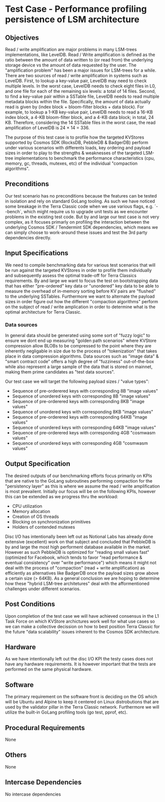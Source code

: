# Test Case - Performance profiling persistence of LSM architecture

## Objectives
Read / write amplification are major problems in many LSM-trees implementations, like LevelDB. Read / Write amplification is defined as the ratio between the amount of data written to (or read from) the underlying storage device vs the amount of data requested by the user. The "amplification problem" has been a major issues for LSM-trees for a while. There are two sources of read / write amplification in systems such as LevelDB. First, to lookup a key-value pair, LevelDB may need to check multiple levels. In the worst case, LevelDB needs to check eight files in L0, and one file for each of the remaining six levels: a total of 14 files. Second, to find a key-value pair within a SSTable file, LevelDB needs to read multiple metadata blocks within the file. Specifically, the amount of data actually read is given by (index block + bloom-filter blocks + data block). For example, to lookup a 1-KB key-value pair, LevelDB needs to read a 16-KB index block, a 4-KB bloom-filter block, and a 4-KB data block; in total, 24 KB. Therefore, considering the 14 SSTable files in the worst case, the read amplification of LevelDB is 24 × 14 = 336. 

The purpose of this test case is to profile how the targeted KVStores supported by Cosmos SDK (RocksDB, PebbleDB & BadgerDB) perform under various scenarios with differents loads, key ordering and payload sizes in order to play to the strengths & weaknesses of the targeted LSM-tree implementations to benchmark the performance characteristics (cpu, memory, gc, threads, mutexes, etc) of the individual "compaction algorithms".

## Preconditions
Our test scenario has no preconditions because the features can be tested in isolation and rely on standard GoLang tooling. As such we have noticed some breakage in the Terra Classic code when we use various flags, e.g. ´--bench´, which might require us to upgrade unit tests as we encounter problems in the existing test code. But by and large our test case is not very complex, as it focuses primarly on profiling the interaction between the underlying Cosmos SDK / Tendermint SDK dependencies, which means we can simply choose to work-around these issues and test the 3rd party dependencies directly. 


## Input Specifications 
We need to compile benchmarking data for various test scenarios that will be run against the targeted KVStores in order to profile them individually and subsequently assess the optimal trade-off for Terra Classics requirements. By and large we want to focus the test on bootstrapping data that has either "pre-ordered" key data or "unordered" key data to be able to measure the overhead of in-memory sorting before KV pairs are "flushed" to the underlying SSTables. Furthermore we want to alternate the payload sizes in order figure out how the different "compaction algorithms" perform on the subject of read / write amplication in order to determine what is the optimal architecture for Terra Classic.

### Data sources
In general data should be generated using some sort of "fuzzy logic" to ensure we dont end up measuring "golden path scenarios" where KVStore compression allow BLOBs to be compressed to the point where they are inherently negligable in size due to the process of "tokenization" that takes place in data compression algorithms. Data sources such as "image data" & "smart contract code" offers a high degree of "fuzziness" out-of-the-box while also represent a large sample of the data that is stored on mainnet, making them prime candidates as "test data sources".

Our test case we will target the following payload sizes / "value types":

- Sequence of pre-orderered keys with corresponding 8B "image values"
- Sequence of unordered keys with corresponding 8B "image values"
- Sequence of pre-orderered keys with corresponding 8KB "image values"
- Sequence of unordered keys with corresponding 8KB "image values"
- Sequence of pre-orderered keys with corresponding 64KB "image values"
- Sequence of unordered keys with corresponding 64KB "image values"
- Sequence of pre-orderered keys with corresponding 4GB "cosmwasm values"
- Sequence of unordered keys with corresponding 4GB "cosmwasm values"

## Output Specification
The desired outputs of our benchmarking efforts focus primarily on KPIs that are native to the GoLang subroutines performing compaction for the "persistency layer" as this is where we assume the read / write amplification is most prevailent. Initially our focus will be on the following KPIs, however this can be extended as we progress thru the workload:

- CPU utilization
- Memory allocation
- Creation of OS threads
- Blocking on synchronization primitives
- Holders of contended mutexes

Disc I/O has intentionally been left out as Notional Labs has already done extensive (excellent) work on that subject and concluded that PebbleDB is by and large the most high performent database available in the market. However as such PebbleDB is optimized for "reading small values fast" (optimized for Facebook, which tends to favor "read performance & eventual consistency" over "write performance") which means it might not deal with the process of "compaction" (read + write amplification) as efficiently as alternatives like BadgerDB once the payload sizes grow above a certain size (> 64KB). As a general conclusion we are hoping to determine how these "hybrid LSM-tree architetures" deal with the afformentioned challenges under different scenarios.

## Post Conditions
Upon completion of the test case we will have achieved consensus in the L1 Task Force on which KVStore archictures work well for what use cases so we can make a collective decission on how to best position Terra Classic for the future "data scalability" issues inherent to the Cosmos SDK architecture.

## Hardware
As we have intentionally left out the disc I/O KPI the testy cases does not have any hardware requirements. It is however important that the tests are performed on the same physical hardware.

## Software
The primary requirement on the software front is deciding on the OS which will be Ubuntu and Alpine to keep  it centered on Linux distrobutions that are used by the validator pillar in the Terra Classic network. Furthermore we will utilize the built-in GoLang profiling tools (go test, pprof, etc).

## Procedural Requirements
None

## Others
None

## Intercase Dependencies
No intercase dependencies
